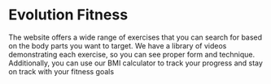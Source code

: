 # Evolution Fitness
The website offers a wide range of exercises that you can search for based on the body parts you want to target. We have a library of videos demonstrating each exercise, so you can see proper form and technique. Additionally, you can use our BMI calculator to track your progress and stay on track with your fitness goals
